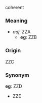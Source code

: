 coherent
### Meaning
+ _adj_: ZZA
	+ __eg__: ZZB

### Origin

ZZC

### Synonym

__eg__: ZZD

+ ZZE


